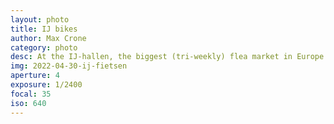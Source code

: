 ```yaml
---
layout: photo
title: IJ bikes
author: Max Crone
category: photo
desc: At the IJ-hallen, the biggest (tri-weekly) flea market in Europe (I think); saw these three bikes parked alongside the IJ.
img: 2022-04-30-ij-fietsen
aperture: 4
exposure: 1/2400
focal: 35
iso: 640
---
```

